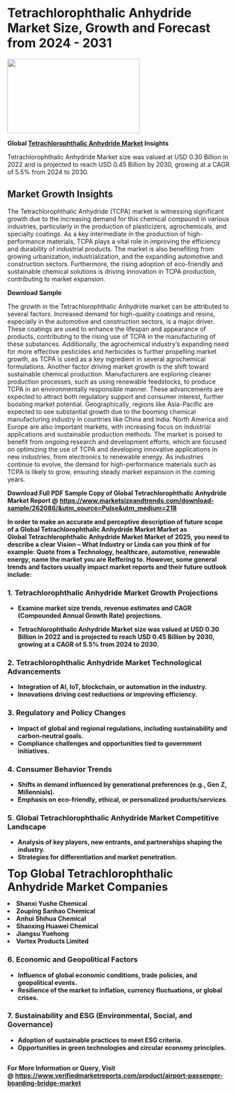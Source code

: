 <H1>Tetrachlorophthalic Anhydride Market Size, Growth and Forecast from 2024 - 2031</H1><img class="aligncenter size-medium wp-image-584254" src="https://thirdeyenews.in/wp-content/uploads/2024/09/Global-Market-Research-300x168.jpeg" alt="" width="300" height="168" /><p><strong>Global&nbsp;<a href="https://www.marketsizeandtrends.com/download-sample/262086/&amp;utm_source=Pulse&amp;utm_medium=218">Tetrachlorophthalic Anhydride Market</a> Insights</strong></p><p>Tetrachlorophthalic Anhydride Market size was valued at USD 0.30 Billion in 2022 and is projected to reach USD 0.45 Billion by 2030, growing at a CAGR of 5.5% from 2024 to 2030.</p><p><h2>Market Growth Insights</h2> <p>The Tetrachlorophthalic Anhydride (TCPA) market is witnessing significant growth due to the increasing demand for this chemical compound in various industries, particularly in the production of plasticizers, agrochemicals, and specialty coatings. As a key intermediate in the production of high-performance materials, TCPA plays a vital role in improving the efficiency and durability of industrial products. The market is also benefiting from growing urbanization, industrialization, and the expanding automotive and construction sectors. Furthermore, the rising adoption of eco-friendly and sustainable chemical solutions is driving innovation in TCPA production, contributing to market expansion.</p> <p><strong>Download Sample</strong></p> <p>The growth in the Tetrachlorophthalic Anhydride market can be attributed to several factors. Increased demand for high-quality coatings and resins, especially in the automotive and construction sectors, is a major driver. These coatings are used to enhance the lifespan and appearance of products, contributing to the rising use of TCPA in the manufacturing of these substances. Additionally, the agrochemical industry’s expanding need for more effective pesticides and herbicides is further propelling market growth, as TCPA is used as a key ingredient in several agrochemical formulations. Another factor driving market growth is the shift toward sustainable chemical production. Manufacturers are exploring cleaner production processes, such as using renewable feedstocks, to produce TCPA in an environmentally responsible manner. These advancements are expected to attract both regulatory support and consumer interest, further boosting market potential. Geographically, regions like Asia-Pacific are expected to see substantial growth due to the booming chemical manufacturing industry in countries like China and India. North America and Europe are also important markets, with increasing focus on industrial applications and sustainable production methods. The market is poised to benefit from ongoing research and development efforts, which are focused on optimizing the use of TCPA and developing innovative applications in new industries, from electronics to renewable energy. As industries continue to evolve, the demand for high-performance materials such as TCPA is likely to grow, ensuring steady market expansion in the coming years.</p> <p><strong></p><p><span class=""><strong>Download Full PDF Sample Copy of Global Tetrachlorophthalic Anhydride Market Report</strong> @ <a href="https://www.marketsizeandtrends.com/download-sample/262086/&amp;utm_source=Pulse&amp;utm_medium=218" target="_blank">https://www.marketsizeandtrends.com/download-sample/262086/&amp;utm_source=Pulse&amp;utm_medium=218</a></span></p><p>In order to make an accurate and perceptive description of future scope of a Global&nbsp;Tetrachlorophthalic Anhydride Market Market as Global&nbsp;Tetrachlorophthalic Anhydride Market Market of 2025, you need to describe a clear Vision &ndash; What Industry or Linda can you think of for example: Quote from a Technology, healthcare, automotive, renewable energy, name the market you are Reffering to. However, some general trends and factors usually impact market reports and their future outlook include:</p><h3>1.&nbsp;<strong>Tetrachlorophthalic Anhydride Market Growth Projections</strong></h3><ul><li>Examine market size trends, revenue estimates and CAGR (Compounded Annual Growth Rate) projections.</li><li><p>Tetrachlorophthalic Anhydride Market size was valued at USD 0.30 Billion in 2022 and is projected to reach USD 0.45 Billion by 2030, growing at a CAGR of 5.5% from 2024 to 2030.</p></li></ul><h3>2.&nbsp;<strong>Tetrachlorophthalic Anhydride Market Technological Advancements</strong></h3><ul><li>Integration of AI, IoT, blockchain, or automation in the industry.</li><li>Innovations driving cost reductions or improving efficiency.</li></ul><h3>3.&nbsp;<strong>Regulatory and Policy Changes</strong></h3><ul><li>Impact of global and regional regulations, including sustainability and carbon-neutral goals.</li><li>Compliance challenges and opportunities tied to government initiatives.</li></ul><h3>4.&nbsp;<strong>Consumer Behavior Trends</strong></h3><ul><li>Shifts in demand influenced by generational preferences (e.g., Gen Z, Millennials).</li><li>Emphasis on eco-friendly, ethical, or personalized products/services.</li></ul><h3>5.&nbsp;<strong>Global Tetrachlorophthalic Anhydride Market Competitive Landscape</strong></h3><ul><li>Analysis of key players, new entrants, and partnerships shaping the industry.</li><li>Strategies for differentiation and market penetration.</li></ul><p data-pm-slice="1 1 []"><span style="color: inherit; font-family: inherit; font-size: 25px;">Top Global Tetrachlorophthalic Anhydride Market Companies</span></p><div class="" data-test-id=""><p><li>Shanxi Yushe Chemical</li><li> Zouping Sanhao Chemical</li><li> Anhui Shihua Chemical</li><li> Shaoxing Huawei Chemical</li><li> Jiangsu Yuehong</li><li> Vortex Products Limited</li></p></div><h3>6.&nbsp;<strong>Economic and Geopolitical Factors</strong></h3><ul><li>Influence of global economic conditions, trade policies, and geopolitical events.</li><li>Resilience of the market to inflation, currency fluctuations, or global crises.</li></ul><h3>7.&nbsp;<strong>Sustainability and ESG (Environmental, Social, and Governance)</strong></h3><ul><li>Adoption of sustainable practices to meet ESG criteria.</li><li>Opportunities in green technologies and circular economy principles.</li></ul><h2><strong style="font-size: 14px;">For More Information or Query, Visit @&nbsp;</strong><a style="background-color: #ffffff; font-size: 14px;" href="https://www.marketsizeandtrends.com/report/tetrachlorophthalic-anhydride-market/" target="_blank">https://www.verifiedmarketreports.com/product/airport-passenger-boarding-bridge-market</a></h2>
